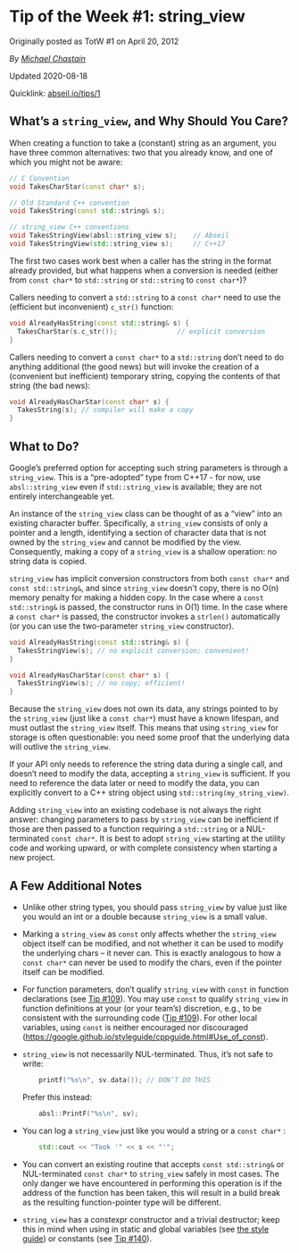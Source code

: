 # Tip of the Week #1: string_view

Originally posted as TotW #1 on April 20, 2012

*By [Michael Chastain](mailto:mec.desktop@gmail.com)*

Updated 2020-08-18

Quicklink: [abseil.io/tips/1](https://abseil.io/tips/1)

## What’s a `string_view`, and Why Should You Care?

When creating a function to take a (constant) string as an argument, you have three common alternatives: two that you already know, and one of which you might not be aware:

```cpp
// C Convention
void TakesCharStar(const char* s);

// Old Standard C++ convention
void TakesString(const std::string& s);

// string_view C++ conventions
void TakesStringView(absl::string_view s);    // Abseil
void TakesStringView(std::string_view s);     // C++17
```

The first two cases work best when a caller has the string in the format already provided, but what happens when a conversion is needed (either from `const char*` to `std::string` or `std::string` to `const char*`)?

Callers needing to convert a `std::string` to a `const char*` need to use the (efficient but inconvenient) `c_str()` function:

```cpp
void AlreadyHasString(const std::string& s) {
  TakesCharStar(s.c_str());               // explicit conversion
}
```

Callers needing to convert a `const char*` to a `std::string` don’t need to do anything additional (the good news) but will invoke the creation of a (convenient but inefficient) temporary string, copying the contents of that string (the bad news):

```cpp
void AlreadyHasCharStar(const char* s) {
  TakesString(s); // compiler will make a copy
}
```

## What to Do?

Google’s preferred option for accepting such string parameters is through a `string_view`. This is a “pre-adopted” type from C++17 - for now, use `absl::string_view` even if `std::string_view` is available; they are not entirely interchangeable yet.

An instance of the `string_view` class can be thought of as a “view” into an existing character buffer. Specifically, a `string_view` consists of only a pointer and a length, identifying a section of character data that is not owned by the `string_view` and cannot be modified by the view. Consequently, making a copy of a `string_view` is a shallow operation: no string data is copied.

`string_view` has implicit conversion constructors from both `const char*` and `const std::string&`, and since `string_view` doesn’t copy, there is no O(n) memory penalty for making a hidden copy. In the case where a `const std::string&` is passed, the constructor runs in O(1) time. In the case where a `const char*` is passed, the constructor invokes a `strlen()` automatically (or you can use the two-parameter `string_view` constructor).

```cpp
void AlreadyHasString(const std::string& s) {
  TakesStringView(s); // no explicit conversion; convenient!
}

void AlreadyHasCharStar(const char* s) {
  TakesStringView(s); // no copy; efficient!
}
```

Because the `string_view` does not own its data, any strings pointed to by the `string_view` (just like a `const char*`) must have a known lifespan, and must outlast the `string_view` itself. This means that using `string_view` for storage is often questionable: you need some proof that the underlying data will outlive the `string_view`.

If your API only needs to reference the string data during a single call, and doesn’t need to modify the data, accepting a `string_view` is sufficient. If you need to reference the data later or need to modify the data, you can explicitly convert to a C++ string object using `std::string(my_string_view)`.

Adding `string_view` into an existing codebase is not always the right answer: changing parameters to pass by `string_view` can be inefficient if those are then passed to a function requiring a `std::string` or a NUL-terminated `const char*`. It is best to adopt `string_view` starting at the utility code and working upward, or with complete consistency when starting a new project.

## A Few Additional Notes

- Unlike other string types, you should pass `string_view` by value just like you would an int or a double because `string_view` is a small value.

- Marking a `string_view` as `const` only affects whether the `string_view` object itself can be modified, and not whether it can be used to modify the underlying chars – it never can. This is exactly analogous to how a `const char*` can never be used to modify the chars, even if the pointer itself can be modified.

- For function parameters, don’t qualify `string_view` with `const` in function declarations (see [Tip #109](https://abseil.io/tips/109)). You may use `const` to qualify `string_view` in function definitions at your (or your team’s) discretion, e.g., to be consistent with the surrounding code ([Tip #109](https://abseil.io/tips/109)). For other local variables, using `const` is neither encouraged nor discouraged (https://google.github.io/styleguide/cppguide.html#Use_of_const).

- `string_view` is not necessarily NUL-terminated. Thus, it’s not safe to write:

  ```cpp
      printf("%s\n", sv.data()); // DON’T DO THIS
  ```

  Prefer this instead:

  ```cpp
      absl::PrintF("%s\n", sv);
  ```

- You can log a `string_view` just like you would a string or a `const char*` :

  ```cpp
      std::cout << "Took '" << s << "'";
  ```

- You can convert an existing routine that accepts `const std::string&` or NUL-terminated `const char*` to `string_view` safely in most cases. The only danger we have encountered in performing this operation is if the address of the function has been taken, this will result in a build break as the resulting function-pointer type will be different.

- `string_view` has a constexpr constructor and a trivial destructor; keep this in mind when using in static and global variables (see [the style guide](https://google.github.io/styleguide/cppguide.html#Static_and_Global_Variables)) or constants (see [Tip #140](https://abseil.io/tips/140)).